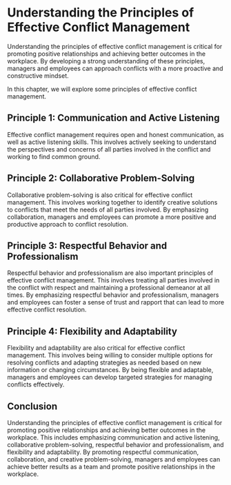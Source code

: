 Understanding the Principles of Effective Conflict Management
====================================================================================================================

Understanding the principles of effective conflict management is critical for promoting positive relationships and achieving better outcomes in the workplace. By developing a strong understanding of these principles, managers and employees can approach conflicts with a more proactive and constructive mindset.

In this chapter, we will explore some principles of effective conflict management.

Principle 1: Communication and Active Listening
-----------------------------------------------

Effective conflict management requires open and honest communication, as well as active listening skills. This involves actively seeking to understand the perspectives and concerns of all parties involved in the conflict and working to find common ground.

Principle 2: Collaborative Problem-Solving
------------------------------------------

Collaborative problem-solving is also critical for effective conflict management. This involves working together to identify creative solutions to conflicts that meet the needs of all parties involved. By emphasizing collaboration, managers and employees can promote a more positive and productive approach to conflict resolution.

Principle 3: Respectful Behavior and Professionalism
----------------------------------------------------

Respectful behavior and professionalism are also important principles of effective conflict management. This involves treating all parties involved in the conflict with respect and maintaining a professional demeanor at all times. By emphasizing respectful behavior and professionalism, managers and employees can foster a sense of trust and rapport that can lead to more effective conflict resolution.

Principle 4: Flexibility and Adaptability
-----------------------------------------

Flexibility and adaptability are also critical for effective conflict management. This involves being willing to consider multiple options for resolving conflicts and adapting strategies as needed based on new information or changing circumstances. By being flexible and adaptable, managers and employees can develop targeted strategies for managing conflicts effectively.

Conclusion
----------

Understanding the principles of effective conflict management is critical for promoting positive relationships and achieving better outcomes in the workplace. This includes emphasizing communication and active listening, collaborative problem-solving, respectful behavior and professionalism, and flexibility and adaptability. By promoting respectful communication, collaboration, and creative problem-solving, managers and employees can achieve better results as a team and promote positive relationships in the workplace.
